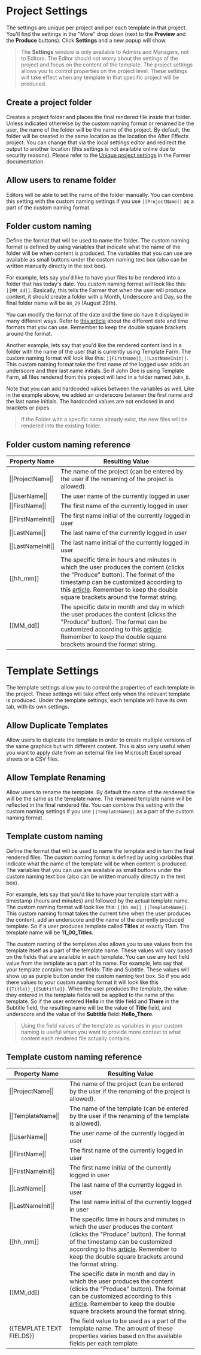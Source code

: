 # Project Settings
The settings are unique per project and per each template in that project. You'll find the settings in the "More" drop down (next to the **Preview** and the **Produce** buttons).
Click **Settings** and a new popup will show.
> The **Settings** window is only available to Admins and Managers, not to Editors. The Editor should not worry about the settings of the project and focus on the content of the template.
The project settings allows you to control properties on the project level. These settings will take effect when any template in that specific project will be produced.

## Create a project folder
Creates a project folder and places the final rendered file inside that folder. Unless indicated otherwise by the custom naming format or renamed be the user, the name of the folder will be the name of the project.
By default, the folder will be created in the same location as the location the After Effects project. You can change that via the local settings editor and redirect the output to another location (this settings
is not available online due to security reasons). Please refer to the [Unique project settings](/farmer?id=unique-project-settings) in the Farmer documentation.

## Allow users to rename folder
Editors will be able to set the name of the folder manually. You can combine this setting with the custom naming settings if you use `||ProjectName||` as a part of the custom naming format.

## Folder custom naming
Define the format that will be used to name the folder. The custom naming format is defined by using variables that indicate what the name of the folder will be when content is produced.
The variables that you can use are available as small buttons under the custom naming text box (also can be written manually directly in the text box).

For example, lets say you'd like to have your files to be rendered into a folder that has today's date. You custom naming format will look like this:`[[MM_dd]]`.
Basically, this tells the Farmer that when the user will produce content, it should create a folder with a Month, Underscore and Day, so the final folder name will be `08_29` (August 29th).

You can modify the format of the date and the time do have it displayed in many different ways. Refer to [this article](https://docs.microsoft.com/en-us/dotnet/standard/base-types/standard-date-and-time-format-strings)
about the different date and time formats that you can use. Remember to keep the double square brackets around the format.

Another example, lets say that you'd like the rendered content land in a folder with the name of the user that is currently using Template Farm. The custom naming format will look like this:
`||FirstName||_||LastNameInit||`. This custom naming format take the first name of the logged user adds an underscore and their last name initials.
So if John Doe is using Template Farm, all files rendered from this project will land in a folder named `John_D`.

Note that you can add hardcoded values between the variables as well. Like in the example above, we added an underscore between the first name and the last name initials. The hardcoded values are not enclosed
in and brackets or pipes.

> If the Folder with a specific name already exist, the new files will be rendered into the existing folder.

## Folder custom naming reference
| Property Name | Resulting Value
|---|---|
| \|\|ProjectName\|\| |The name of the project (can be entered by the user if the renaming of the project is allowed).|
| \|\|UserName\|\| |The user name of the currently logged in user|
| \|\|FirstName\|\| |The first name of the currently logged in user|
| \|\|FirstNameInit\|\| |The first name initial of the currently logged in user|
| \|\|LastName\|\| |The last name of the currently logged in user|
| \|\|LastNameInit\|\| |The last name initial of the currently logged in user|
| [[hh_mm]] |The specific time in hours and minutes in which the user produces the content (clicks the "Produce" button). The format of the timestamp can be customized according to this [article](https://docs.microsoft.com/en-us/dotnet/standard/base-types/standard-timespan-format-strings). Remember to keep the double square brackets around the format string.|
| [[MM_dd]] |The specific date in month and day in which the user produces the content (clicks the "Produce" button). The format can be customized according to this [article](https://docs.microsoft.com/en-us/dotnet/standard/base-types/standard-date-and-time-format-strings). Remember to keep the double square brackets around the format string.|

# Template Settings
The template settings allow you to control the properties of each template in the project. These settings will take effect only when the relevant template is produced. Under the template settings, each template will have its own tab, with its own settings.

## Allow Duplicate Templates
Allow users to duplicate the template in order to create multiple versions of the same graphics but with different content. This is also very useful when you want to apply date from an external file like Microsoft Excel spread sheets or a CSV files.

## Allow Template Renaming
Allow users to rename the template. By default the name of the rendered file will be the same as the template name. The renamed template name will be reflected in the final rendered file.
You can combine this setting with the custom naming settings if you use `||TemplateName||` as a part of the custom naming format.

## Template custom naming
Define the format that will be used to name the template and in turn the final rendered files. The custom naming format is defined by using variables that indicate what the name of the template will be when content is produced.
The variables that you can use are available as small buttons under the custom naming text box (also can be written manually directly in the text box).

For example, lets say that you'd like to have your template start with a timestamp (hours and minutes) and followed by the actual template name. The custom naming format will look like this:
`[[hh_mm]]_||TemplateName||`. This custom naming format takes the current time when the user produces the content, add an underscore and the name of the currently produced template. So if a user produces template called **Titles**
at exactly 11am. The template name will be **11_00_Titles**.

The custom naming of the templates also allows you to use values from the template itself as a part of the template name. These values will vary based on the fields that are available in each template. You can use any text field value
from the template as a part of its name. For example, lets say that your template contains two text fields: Title and Subtitle. These values will show up as purple button under the custom naming text box. So if you add there values to
your custom naming format it will look like this `{{Title}}_{{Subtitle}}`. When the user produces the template, the value they entered in the template fields will be applied to the name of the template. So if the user entered
**Hello** in the title field and **There** in the Subtitle field, the resulting name will be the value of **Title** field, and underscore and the value of the **Subtitle** field: **Hello_There**.

> Using the field values of the template as variables in your custom naming is useful when you want to provide more context to what content each rendered file actually contains.

## Template custom naming reference
| Property Name | Resulting Value |
|---|---|
| \|\|ProjectName\|\| |The name of the project (can be entered by the user if the renaming of the project is allowed).|
| \|\|TemplateName\|\| |The name of the template (can be entered by the user if the renaming of the template is allowed).|
| \|\|UserName\|\| |The user name of the currently logged in user|
| \|\|FirstName\|\| |The first name of the currently logged in user|
| \|\|FirstNameInit\|\| |The first name initial of the currently logged in user|
| \|\|LastName\|\| |The last name of the currently logged in user|
| \|\|LastNameInit\|\| |The last name initial of the currently logged in user|
| [[hh_mm]] |The specific time in hours and minutes in which the user produces the content (clicks the "Produce" button). The format of the timestamp can be customized according to this [article](https://docs.microsoft.com/en-us/dotnet/standard/base-types/standard-timespan-format-strings). Remember to keep the double square brackets around the format string.|
| [[MM_dd]] |The specific date in month and day in which the user produces the content (clicks the "Produce" button). The format can be customized according to this [article](https://docs.microsoft.com/en-us/dotnet/standard/base-types/standard-date-and-time-format-strings). Remember to keep the double square brackets around the format string.|
| {{TEMPLATE TEXT FIELDS}} |The field value to be used as a part of the template name. The amount of these properties varies based on the available fields per each template|